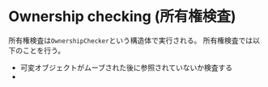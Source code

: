 # Ownership checking (所有権検査)

所有権検査は`OwnershipChecker`という構造体で実行される。
所有権検査では以下のことを行う。

* 可変オブジェクトがムーブされた後に参照されていないか検査する
*
